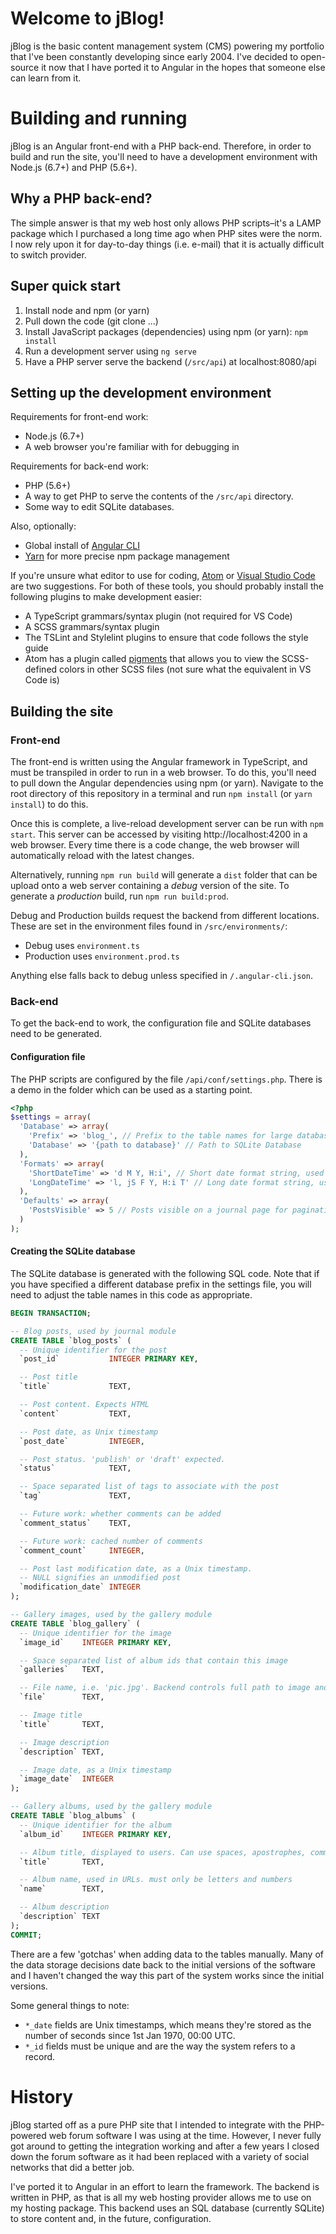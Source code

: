 # Welcome to jBlog!
jBlog is the basic content management system (CMS) powering my portfolio that
I've been constantly developing since early 2004. I've decided to open-source it
now that I have ported it to Angular in the hopes that someone else can learn
from it.

# Building and running
jBlog is an Angular front-end with a PHP back-end. Therefore, in order to build
and run the site, you'll need to have a development environment with Node.js
(6.7+) and PHP (5.6+).

## Why a PHP back-end?
The simple answer is that my web host only allows PHP scripts–it's a LAMP
package which I purchased a long time ago when PHP sites were the norm. I now
rely upon it for day-to-day things (i.e. e-mail) that it is actually difficult
to switch provider.

## Super quick start
1. Install node and npm (or yarn)
2. Pull down the code (git clone ...)
3. Install JavaScript packages (dependencies) using npm (or yarn): `npm install`
4. Run a development server using `ng serve`
5. Have a PHP server serve the backend (`/src/api`) at localhost:8080/api

## Setting up the development environment
Requirements for front-end work:
 - Node.js (6.7+)
 - A web browser you're familiar with for debugging in

Requirements for back-end work:
 - PHP (5.6+)
 - A way to get PHP to serve the contents of the `/src/api` directory.
 - Some way to edit SQLite databases.

Also, optionally:
 - Global install of [Angular CLI](https://cli.angular.io)
 - [Yarn](https://yarnpkg.org) for more precise npm package management

If you're unsure what editor to use for coding, [Atom](https://atom.io/) or
[Visual Studio Code](https://code.visualstudio.com/) are two suggestions. For
both of these tools, you should probably install the following plugins to make
development easier:
 - A TypeScript grammars/syntax plugin (not required for VS Code)
 - A SCSS grammars/syntax plugin
 - The TSLint and Stylelint plugins to ensure that code follows the style guide
 - Atom has a plugin called [pigments](https://atom.io/packages/pigments) that
   allows you to view the SCSS-defined colors in other SCSS files (not sure what
   the equivalent in VS Code is)

## Building the site
### Front-end
The front-end is written using the Angular framework in TypeScript, and must be
transpiled in order to run in a web browser. To do this, you'll need to pull
down the Angular dependencies using npm (or yarn). Navigate to the root
directory of this repository in a terminal and run `npm install`
(or `yarn install`) to do this.

Once this is complete, a live-reload development server can be run with
`npm start`. This server can be accessed by visiting http://localhost:4200 in
a web browser. Every time there is a code change, the web browser will
automatically reload with the latest changes.

Alternatively, running `npm run build` will generate a `dist` folder that can be
upload onto a web server containing a *debug* version of the site. To generate a
*production* build, run `npm run build:prod`.

Debug and Production builds request the backend from different locations. These
are set in the environment files found in `/src/environments/`:
 - Debug uses `environment.ts`
 - Production uses `environment.prod.ts`

Anything else falls back to debug unless specified in `/.angular-cli.json`.

### Back-end
To get the back-end to work, the configuration file and SQLite databases need to
be generated.

#### Configuration file
The PHP scripts are configured by the file `/api/conf/settings.php`. There is a
demo in the folder which can be used as a starting point.

```php
<?php
$settings = array(
  'Database' => array(
    'Prefix' => 'blog_', // Prefix to the table names for large databases, can be left blank
    'Database' => '{path to database}' // Path to SQLite Database
  ),
  'Formats' => array(
    'ShortDateTime' => 'd M Y, H:i', // Short date format string, used in summaries
    'LongDateTime' => 'l, jS F Y, H:i T' // Long date format string, used in detail views
  ),
  'Defaults' => array(
    'PostsVisible' => 5 // Posts visible on a journal page for pagination
  )
);
```

#### Creating the SQLite database
The SQLite database is generated with the following SQL code. Note that if you
have specified a different database prefix in the settings file, you will need
to adjust the table names in this code as appropriate.

```sql
BEGIN TRANSACTION;

-- Blog posts, used by journal module
CREATE TABLE `blog_posts` (
  -- Unique identifier for the post
  `post_id`           INTEGER PRIMARY KEY,

  -- Post title
  `title`             TEXT,

  -- Post content. Expects HTML
  `content`           TEXT,

  -- Post date, as Unix timestamp
  `post_date`         INTEGER,

  -- Post status. 'publish' or 'draft' expected.
  `status`            TEXT,

  -- Space separated list of tags to associate with the post
  `tag`               TEXT,

  -- Future work: whether comments can be added
  `comment_status`    TEXT,

  -- Future work: cached number of comments
  `comment_count`     INTEGER,

  -- Post last modification date, as a Unix timestamp.
  -- NULL signifies an unmodified post
  `modification_date` INTEGER
);

-- Gallery images, used by the gallery module
CREATE TABLE `blog_gallery` (
  -- Unique identifier for the image
  `image_id`    INTEGER PRIMARY KEY,

  -- Space separated list of album ids that contain this image
  `galleries`   TEXT,

  -- File name, i.e. 'pic.jpg'. Backend controls full path to image and thumbnail
  `file`        TEXT,

  -- Image title
  `title`       TEXT,

  -- Image description
  `description` TEXT,

  -- Image date, as a Unix timestamp
  `image_date`  INTEGER
);

-- Gallery albums, used by the gallery module
CREATE TABLE `blog_albums` (
  -- Unique identifier for the album
  `album_id`    INTEGER PRIMARY KEY,

  -- Album title, displayed to users. Can use spaces, apostrophes, commas, etc.
  `title`       TEXT,

  -- Album name, used in URLs. must only be letters and numbers
  `name`        TEXT,

  -- Album description
  `description` TEXT
);
COMMIT;
```

There are a few 'gotchas' when adding data to the tables manually. Many of the
data storage decisions date back to the initial versions of the software and I
haven't changed the way this part of the system works since the initial versions.

Some general things to note:
 - `*_date` fields are Unix timestamps, which means they're stored as the number
   of seconds since 1st Jan 1970, 00:00 UTC.
 - `*_id` fields must be unique and are the way the system refers to a record.

# History
jBlog started off as a pure PHP site that I intended to integrate with the
PHP-powered web forum software I was using at the time. However, I never fully
got around to getting the integration working and after a few years I closed
down the forum software as it had been replaced with a variety of social
networks that did a better job.

I've ported it to Angular in an effort to learn the framework. The backend is
written in PHP, as that is all my web hosting provider allows me to use on my
hosting package. This backend uses an SQL database (currently SQLite) to store
content and, in the future, configuration.
